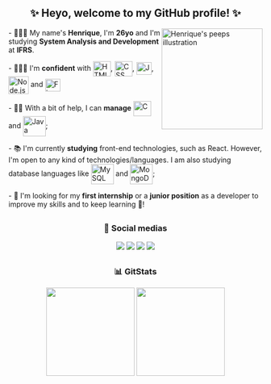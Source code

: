 <div align="center">
  
  ## ✨ Heyo, welcome to my GitHub profile! ✨
  
</div>

<img src="https://assets.website-files.com/5e51c674258ffe10d286d30a/5e535a83d3992372c25556b9_peep-76.svg" min-width="200px" max-width="200px" width="200px" align="right" alt="Henrique's peeps illustration" />

<p align="left">
  - 🙋🏾‍♂️ My name's <strong>Henrique</strong>, I'm <strong>26yo</strong> and I'm studying <strong>System Analysis and Development</strong> at <strong>IFRS</strong>.
</p>

<p align="left">
  - 👨🏾‍💻 I'm <strong>confident</strong> with
      <img align="center" alt="HTML" height="30" width="35" src="https://cdn.jsdelivr.net/gh/devicons/devicon/icons/html5/html5-plain-wordmark.svg"/>, 
      <img align="center" alt="CSS" height="30" width="35" src="https://cdn.jsdelivr.net/gh/devicons/devicon/icons/css3/css3-plain-wordmark.svg" />, 
      <img align="center" alt="JavaScript" height="25" width="30" src="https://cdn.jsdelivr.net/gh/devicons/devicon/icons/javascript/javascript-plain.svg" />,  
      <img align="center" alt="Node.js" height="35" width="40" src="https://cdn.jsdelivr.net/gh/devicons/devicon/icons/nodejs/nodejs-plain-wordmark.svg" /> and
      <img align="center" alt="Figma" height="25" width="30" src="https://cdn.jsdelivr.net/gh/devicons/devicon/icons/figma/figma-original.svg" />
</p>

<p align="left">
  - 👊🏾 With a bit of help, I can <strong>manage</strong>
      <img align="center" alt="C" height="30" width="35" src="https://cdn.jsdelivr.net/gh/devicons/devicon/icons/c/c-line.svg" />  and
      <img align="center" alt="Java" height="40" width="45" src="https://cdn.jsdelivr.net/gh/devicons/devicon/icons/java/java-original-wordmark.svg" />;
</p>

<p align="left">
  - 📚 I'm currently <strong>studying</strong> front-end technologies, such as React. However, I'm open to any kind of technologies/languages. I am also
  studying database languages like <img align="center" alt="MySQL" height="40" width="45" src="https://cdn.jsdelivr.net/gh/devicons/devicon/icons/mysql/mysql-plain-wordmark.svg" /> and 
  <img align="center" alt="MongoDB" height="40" width="45" src="https://cdn.jsdelivr.net/gh/devicons/devicon/icons/mongodb/mongodb-plain-wordmark.svg"/>;
</p>

<p align="left">
  - 🔎 I'm looking for my <strong>first internship</strong> or a <strong>junior position</strong> as a developer to improve my skills and to keep learning 🖤!
</p>

##

<div align="center">
  
  ### 🔗 Social medias


  <a href="https://www.linkedin.com/in/hsp/" target="_blank" alt="Meu Linkedin"> <img src="https://img.shields.io/badge/LinkedIn-673ab7?style=for-the-badge&logo=linkedin&logoColor=white" /></a>
  <a href="https://twitter.com/dxthko" target="_blank" alt="Meu Twitter"> <img src="https://img.shields.io/badge/Twitter-522e92?style=for-the-badge&logo=twitter&logoColor=white" /></a>
  <a href="https://www.instagram.com/irythill/" target="_blank" alt="Meu Instagram"> <img src="https://img.shields.io/badge/Instagram-3e236e?style=for-the-badge&logo=instagram&logoColor=white"></a>
  <a href="mailto:h.sp97@hotmail.com" target="_blank" alt="Meu E-mail"> <img src="https://img.shields.io/badge/Microsoft_Outlook-673ab7?style=for-the-badge&logo=microsoft-outlook&logoColor=white"></a>
</div>

##

<div align="center">
  
  ### 📊 GitStats

  <img height="175rem" src="https://github-readme-stats.vercel.app/api?username=irythill&theme=material-palenight&show_icons=true&hide_border=false&count_private=true"/>
  <img height="175rem" src="https://github-readme-stats.vercel.app/api/top-langs/?username=irythill&layout=compact&langs_count=10&theme=material-palenight"/>

</div>

